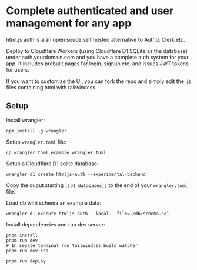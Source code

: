 # Complete authenticated and user management for any app

html.js auth is a an open souce self hosted alternative to Auth0, Clerk etc.

Deploy to Cloudflare Workers (using Cloudflare D1 SQLite as the database) under auth.yourdomain.com and you have a complete auth system for your app. It includes prebuilt pages for login, signup etc. and issues JWT tokens for users.

If you want to customize the UI, you can fork the repo and simply edit the .js files containing html with tailwindcss.

## Setup

Install wrangler:

```
npm install -g wrangler
```

Setup `wrangler.toml` file:

```
cp wrangler.toml.example wrangler.toml
```

Setup a Cloudflare D1 sqlite database:

```
wrangler d1 create htmljs-auth --experimental-backend
```

Copy the ouput starting `[[d1_databases]]` to the end of your `wrangler.toml` file.

Load db with schema an example data:

```
wrangler d1 execute htmljs-auth --local --file=./db/schema.sql
```

Install dependencies and run dev server:

```
pnpm install
pnpm run dev
# In sepate terminal run tailwindcss build watcher
pnpm run dev:css
```

```
pnpm run deploy
```
